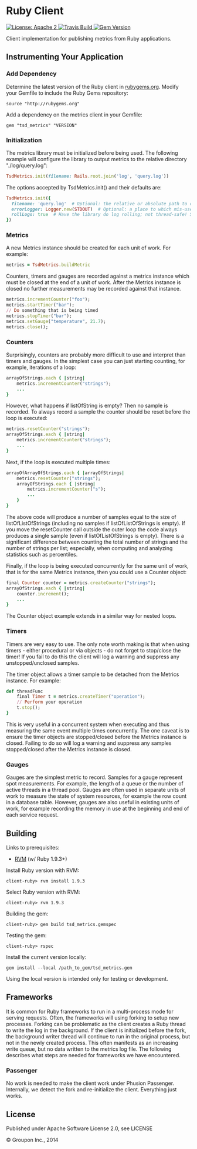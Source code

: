 Ruby Client
===========

<a href="https://raw.githubusercontent.com/ArpNetworking/metrics-client-ruby/master/LICENSE">
    <img src="https://img.shields.io/hexpm/l/plug.svg"
         alt="License: Apache 2">
</a>
<a href="https://travis-ci.org/ArpNetworking/metrics-client-ruby/">
    <img src="https://travis-ci.org/ArpNetworking/metrics-client-ruby.png"
         alt="Travis Build">
</a>
<a href="https://badge.fury.io/rb/tsd_metrics">
    <img src="https://badge.fury.io/rb/tsd_metrics.svg"
         alt="Gem Version">
</a>

Client implementation for publishing metrics from Ruby applications. 


Instrumenting Your Application
------------------------------

### Add Dependency

Determine the latest version of the Ruby client in [rubygems.org](https://rubygems.org/gems/tsd_metrics).  Modify your Gemfile to include the Ruby Gems repository:

    source "http://rubygems.org"

Add a dependency on the metrics client in your Gemfile:

    gem "tsd_metrics" "VERSION"

### Initialization

The metrics library must be initialized before being used. The following example will configure the library to output metrics to the relative directory "./log/query.log":

```ruby
TsdMetrics.init(filename: Rails.root.join('log', 'query.log'))
```

The options accepted by TsdMetrics.init() and their defaults are:
```ruby
TsdMetrics.init({
  filename: 'query.log'  # Optional: the relative or absolute path to output metrics. Default: 'query.log' in the working directory
  errorLogger: Logger.new(STDOUT)  # Optional: a place to which mis-uses of the library can be logged. Expects methods info, warn, error.
  rollLogs: true  # Have the library do log rolling; not thread-safe! Setting to false means the library-user should have external log-rolling in place.
})
```

### Metrics

A new Metrics instance should be created for each unit of work.  For example:

```ruby
metrics = TsdMetrics.buildMetric
```

Counters, timers and gauges are recorded against a metrics instance which must be closed at the end of a unit of work.  After the Metrics instance is closed no further measurements may be recorded against that instance.
 
 ```ruby
metrics.incrementCounter("foo");
metrics.startTimer("bar");
// Do something that is being timed
metrics.stopTimer("bar");
metrics.setGauge("temperature", 21.7);
metrics.close();
```

### Counters

Surprisingly, counters are probably more difficult to use and interpret than timers and gauges.  In the simplest case you can just starting counting, for example, iterations of a loop:

```ruby
arrayOfStrings.each { |string|
    metrics.incrementCounter("strings");
    ...
}
```

However, what happens if listOfString is empty? Then no sample is recorded. To always record a sample the counter should be reset before the loop is executed:

```ruby
metrics.resetCounter("strings");
arrayOfStrings.each { |string|
    metrics.incrementCounter("strings");
    ...
}
```

Next, if the loop is executed multiple times:

```ruby
arrayOfArrayOfStrings.each { |arrayOfStrings|
    metrics.resetCounter("strings");
    arrayOfStrings.each { |string|
        metrics.incrementCounter("s");
        ...
    }
}
```

The above code will produce a number of samples equal to the size of listOfListOfStrings (including no samples if listOfListOfStrings is empty).  If you move the resetCounter call outside the outer loop the code always produces a single sample (even if listOfListOfStrings is empty).  There is a significant difference between counting the total number of strings and the number of strings per list; especially, when computing and analyzing statistics such as percentiles. 

Finally, if the loop is being executed concurrently for the same unit of work, that is for the same Metrics instance, then you could use a Counter object:

```ruby 
final Counter counter = metrics.createCounter("strings");
arrayOfStrings.each { |string|
    counter.increment();
    ...
}
```

The Counter object example extends in a similar way for nested loops.

### Timers

Timers are very easy to use. The only note worth making is that when using timers - either procedural or via objects - do not forget to stop/close the timer!  If you fail to do this the client will log a warning and suppress any unstopped/unclosed samples.

The timer object allows a timer sample to be detached from the Metrics instance.  For example:  

```ruby
def threadFunc
    final Timer t = metrics.createTimer("operation");
    // Perform your operation
    t.stop();
}
```

This is very useful in a concurrent system when executing and thus measuring the same event multiple times concurrently.  The one caveat is to ensure the timer objects are stopped/closed before the Metrics instance is closed.  Failing to do so will log a warning and suppress any samples stopped/closed after the Metrics instance is closed.
 
### Gauges

Gauges are the simplest metric to record.  Samples for a gauge represent spot measurements. For example, the length of a queue or the number of active threads in a thread pool.  Gauges are often used in separate units of work to measure the state of system resources, for example the row count in a database table.  However, gauges are also useful in existing units of work, for example recording the memory in use at the beginning and end of each service request.

Building
--------

Links to prerequisites:
* [RVM](https://rvm.io/rvm/install) (w/ Ruby 1.9.3+)

Install Ruby version with RVM:

    client-ruby> rvm install 1.9.3

Select Ruby version with RVM:

    client-ruby> rvm 1.9.3

Building the gem:

    client-ruby> gem build tsd_metrics.gemspec

Testing the gem:

    client-ruby> rspec

Install the current version locally:

    gem install --local /path_to_gem/tsd_metrics.gem

Using the local version is intended only for testing or development. 

Frameworks
----------

It is common for Ruby frameworks to run in a multi-process mode for serving requests.  Often, the
frameworks will using forking to setup new processes.  Forking can be problematic as the client
creates a Ruby thread to write the log in the background.  If the client is initialized before 
the fork, the background writer thread will continue to run in the original process, but not
in the newly created process.  This often manifests as an increasing write queue, but no data
written to the metrics log file.  The following describes what steps are needed for frameworks
we have encountered.

### Passenger

No work is needed to make the client work under Phusion Passenger.  Internally, we detect the fork 
and re-initialize the client.  Everything just works.

License
-------

Published under Apache Software License 2.0, see LICENSE

&copy; Groupon Inc., 2014
